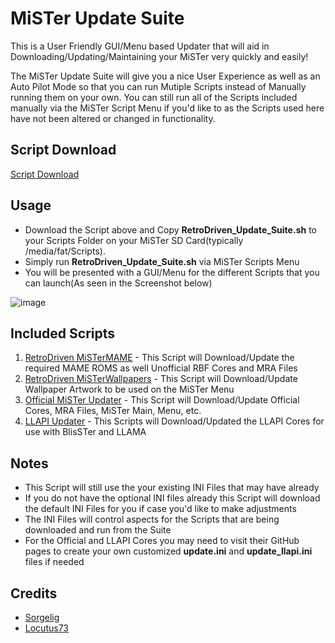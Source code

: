 # MiSTer Update Suite
This is a User Friendly GUI/Menu based Updater that will aid in Downloading/Updating/Maintaining your MiSTer very quickly and easily!

The MiSTer Update Suite will give you a nice User Experience as well as an Auto Pilot Mode so that you can run Mutiple Scripts instead of Manually running them on your own. You can still run all of the Scripts included manually via the MiSTer Script Menu if you'd like to as the Scripts used here have not been altered or changed in functionality.

## Script Download

<a href="https://github.com/RetroDriven/MiSTerUpdateSuite/releases/download/1.0/RetroDriven_Update_Suite.sh"> Script Download </a>

## Usage ##
* Download the Script above and Copy <b>RetroDriven_Update_Suite.sh</b> to your Scripts Folder on your MiSTer SD Card(typically /media/fat/Scripts).
* Simply run <b>RetroDriven_Update_Suite.sh</b> via MiSTer Scripts Menu
* You will be presented with a GUI/Menu for the different Scripts that you can launch(As seen in the Screenshot below)

![image](https://github.com/RetroDriven/MiSTerUpdateSuite/blob/master/DO%20NOT%20DOWNLOAD/Screenshot.png)

## Included Scripts ##
1. <a href="https://github.com/RetroDriven/MiSTerMAME">RetroDriven MiSTerMAME</a> - This Script will Download/Update the required MAME ROMS as well Unofficial RBF Cores and MRA Files
2. <a href="https://github.com/RetroDriven/MiSTerWallpapers">RetroDriven MiSTerWallpapers</a> - This Script will Download/Update Wallpaper Artwork to be used on the MiSTer Menu
3. <a href="https://github.com/MiSTer-devel/Updater_script_MiSTer">Official MiSTer Updater</a> - This Script will Download/Update Official Cores, MRA Files, MiSTer Main, Menu, etc.
4. <a href="https://github.com/MiSTer-LLAPI/Updater_script_MiSTer">LLAPI Updater</a> - This Scripts will Download/Updated the LLAPI Cores for use with BlisSTer and LLAMA

## Notes ##
* This Script will still use the your existing INI Files that may have already
* If you do not have the optional INI files already this Script will download the default INI Files for you if case you'd like to make adjustments
* The INI Files will control aspects for the Scripts that are being downloaded and run from the Suite
* For the Official and LLAPI Cores you may need to visit their GitHub pages to create your own customized <b>update.ini</b> and <b>update_llapi.ini</b> files if needed

## Credits ##
* <a href="https://github.com/MiSTer-devel/Main_MiSTer/wiki">Sorgelig</a>
* <a href="https://github.com/Locutus73">Locutus73</a>
